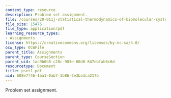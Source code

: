 ```yaml
---
content_type: resource
description: Problem set assignment.
file: /courses/20-011j-statistical-thermodynamics-of-biomolecular-systems-be-011j-spring-2004/608e7f461ba10ab71b862e3ba3ca217b_pset1.pdf
file_size: 15476
file_type: application/pdf
learning_resource_types:
- Assignments
license: https://creativecommons.org/licenses/by-nc-sa/4.0/
ocw_type: OCWFile
parent_title: Assignments
parent_type: CourseSection
parent_uid: 1ac9b6b8-c28c-903e-00d0-847ebfab6c6d
resourcetype: Document
title: pset1.pdf
uid: 608e7f46-1ba1-0ab7-1b86-2e3ba3ca217b
---
```

Problem set assignment.